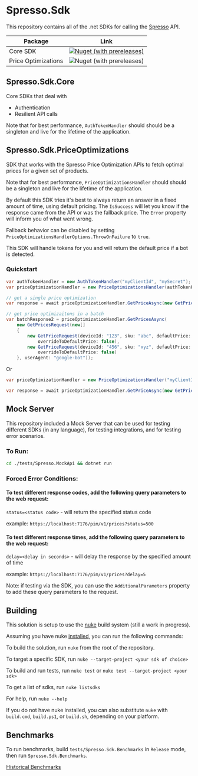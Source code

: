 # Spresso.Sdk

This repository contains all of the .net SDKs for calling the [Spresso](https://www.spresso.com/) API.


| Package | Link |
|---------|------|
| Core SDK | [![Nuget (with prereleases)](https://img.shields.io/nuget/vpre/Spresso.Sdk.Core)](https://www.nuget.org/packages/Spresso.Sdk.Core) |
| Price Optimizations | ![Nuget (with prereleases)](https://img.shields.io/nuget/vpre/Spresso.Sdk.PriceOptimizations) |


## Spresso.Sdk.Core
Core SDKs that deal with
* Authentication
* Resilient API calls

Note that for best performance, `AuthTokenHandler` should should be a singleton and live for the lifetime of the application.

## Spresso.Sdk.PriceOptimizations
SDK that works with the Spresso Price Optimization APIs to fetch optimal prices for a given set of products.

Note that for best performance, `PriceOptimizationsHandler` should should be a singleton and live for the lifetime of the application.

By default this SDK tries it's best to always return an answer in a fixed amount of time, using default pricing.  The `IsSuccess` will let you know if the response came from the API or was the fallback price.  The `Error` property will inform you of what went wrong.

Fallback behavior can be disabled by setting `PriceOptimizationsHandlerOptions.ThrowOnFailure` to `true`.

This SDK will handle tokens for you and will return the default price if a bot is detected.

### Quickstart
```csharp
var authTokenHandler = new AuthTokenHandler("myClientId", "mySecret");
var priceOptimizationHandler = new PriceOptimizationsHandler(authTokenHandler);

// get a single price optimization
var response = await priceOptimizationHandler.GetPriceAsync(new GetPriceRequest(deviceId: "device123", sku: "sku42", defaultPrice: 9.99m, userId: "9635345345534ad3", overrideToDefaultPrice: false, userAgent: "Mozilla/5.0 (Windows NT 10.0; Win64; x64) AppleWebKit/537.36 (KHTML, like Gecko) Chrome/109.0.0.0 Safari/537.36"));

// get price optimizaitons in a batch
var batchResponse2 = priceOptimizationHandler.GetPricesAsync(
    new GetPricesRequest(new[]
    {
        new GetPriceRequest(deviceId: "123", sku: "abc", defaultPrice: 19.99m, userId: "u42",
            overrideToDefaultPrice: false),
        new GetPriceRequest(deviceId: "456", sku: "xyz", defaultPrice: 11.99m, userId: "u42",
            overrideToDefaultPrice: false)
    }, userAgent: "google-bot"));

```
Or

```csharp
var priceOptimizationHandler = new PriceOptimizationsHandler("myClientId", "mySecret");

var response = await priceOptimizationHandler.GetPriceAsync(new GetPriceRequest(deviceId: "device123", sku: "sku42", defaultPrice: 9.99m, userId: "9635345345534ad3", overrideToDefaultPrice: false);

```

## Mock Server
This repository included a Mock Server that can be used for testing different SDKs (in any language), for testing integrations, and for testing error scenarios.

### To Run:
``` bash
cd ./tests/Spresso.MockApi && dotnet run
```

### Forced Error Conditions:
#### To test different response codes, add the following query parameters to the web request:
`status=<status code>` - will return the specified status code

example: `https://localhost:7176/pim/v1/prices?status=500`

#### To test different response times, add the following query parameters to the web request:
`delay=<delay in seconds>` - will delay the response by the specified amount of time

example: `https://localhost:7176/pim/v1/prices?delay=5`

Note: if testing via the SDK, you can use the `AdditionalParameters` property to add these query parameters to the request.

## Building
This solution is setup to use the [nuke](https://nuke.build/) build system (still a work in progress).

Assuming you have nuke [installed](https://nuke.build/docs/getting-started/installation/), you can run the following commands:


To build the solution, run `nuke` from the root of the repository.

To target a specific SDK, run `nuke --target-project <your sdk of choice>`

To build and run tests, run `nuke test` or `nuke test --target-project <your sdk>`

To get a list of sdks, run `nuke listsdks`

For help, run `nuke --help`

If you do not have nuke installed, you can also substitute `nuke` with `build.cmd`, `build.ps1`, or `build.sh`, depending on your platform.

## Benchmarks
To run benchmarks, build `tests/Spresso.Sdk.Benchmarks` in `Release` mode, then run `Spresso.Sdk.Benchmarks`.

[Historical Benchmarks](/tests/Spresso.Sdk.Benchmarks/History)
					   
